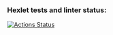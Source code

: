### Hexlet tests and linter status:
[![Actions Status](https://github.com/ratushnyivm/fullstack-javascript-project-44/actions/workflows/hexlet-check.yml/badge.svg)](https://github.com/ratushnyivm/fullstack-javascript-project-44/actions)